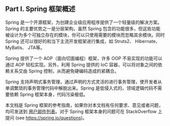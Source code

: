 ## Part I. Spring 框架概述

Spring 是一个开源框架，为创建企业级应用程序提供了一个轻量级的解决方案。Spring 的主要优势之一是分层架构，虽然 Spring 包含的功能很多，但这些功能被设计为多个可独立存在的模块，你可以只使用需要的模块而忽略其余模块。同时 Spring 还可以很好的和当下主流开发框架进行集成，如 Struts2、 Hibernate、 MyBatis、 JTA等。

Spring 提供了一个 AOP（面向切面编程）框架，许多 OOP 不易实现的功能可以通过 AOP 轻松实现。另外，利用 Spring 提供的 IoC 容器，可以将对象之间的依赖关系交由 Spring 控制，从而避免硬编码造成的紧耦合。

Spring 支持声明式事务管理，通过声明的方式灵活的进行事务管理，使开发者从单调繁琐的事务管理代码中解脱出来。Spring 是低侵入式的，领域逻辑代码不需要依赖 Spring 框架本身，代码污染极低。

本文档是 Spring 框架的参考指南，如果你对本文档有任何要求、意见或者问题，均可发送到 [用户邮件列表](https://groups.google.com/forum/#!forum/spring-framework-contrib)。对于 Spring 框架本身的问题可在 StackOverflow 上提问 (see https://spring.io/questions)。